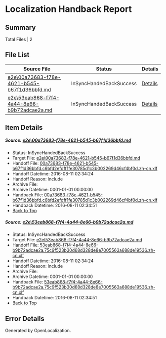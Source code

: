 # <a name='report-top'></a> Localization Handback Report

## Summary
 Total Files | 2

## File List
 Source File | Status | Details 
 ----------- | ------ | ------- 
 [e2e\00a73683-f78e-4621-b545-b67f1d36bbfd.md](https://github.com/OpenLocalizationTestOrg/oltest/blob/b396f4d1498e244771b6d6e0b5dcafda1da33e15/e2e/00a73683-f78e-4621-b545-b67f1d36bbfd.md) | InSyncHandedBackSuccess | [Details](#8b2dd4980605de5525b9bffe96729c5d56a5f2311)
 [e2e\53eab868-f7f4-4a44-8e66-b9b72adcae2a.md](https://github.com/OpenLocalizationTestOrg/oltest/blob/b396f4d1498e244771b6d6e0b5dcafda1da33e15/e2e/53eab868-f7f4-4a44-8e66-b9b72adcae2a.md) | InSyncHandedBackSuccess | [Details](#098451943f0c6fdf427efccfebef377f3772b86a2)

## Item Details
##### <a name='8b2dd4980605de5525b9bffe96729c5d56a5f2311'></a> Source: [e2e\00a73683-f78e-4621-b545-b67f1d36bbfd.md](https://github.com/OpenLocalizationTestOrg/oltest/blob/b396f4d1498e244771b6d6e0b5dcafda1da33e15/e2e/00a73683-f78e-4621-b545-b67f1d36bbfd.md)
* Status: InSyncHandedBackSuccess
* Target File: [e2e\00a73683-f78e-4621-b545-b67f1d36bbfd.md](https://github.com/OpenLocalizationTestOrg/ol-test-zhcn/blob/6884874ec8e867d32ae700252092a1e07e644f77/e2e/00a73683-f78e-4621-b545-b67f1d36bbfd.md)
* Handoff File: [00a73683-f78e-4621-b545-b67f1d36bbfd.c6bfd2efdff1fe30785d1c3b002269d46cf4bf0d.zh-cn.xlf](https://github.com/OpenLocalizationTestOrg/olhandoff-e2e/blob/0dd492ca6dbbafda2974b3a74c321951bc13d878/ol-handoff/OpenLocalizationTestOrg/ol-test-zhcn/ci/ht/00a73683-f78e-4621-b545-b67f1d36bbfd.c6bfd2efdff1fe30785d1c3b002269d46cf4bf0d.zh-cn.xlf)
* Handoff Datetime: 2016-08-11 02:34:24
* Handoff Reason: Include
* Archive File: 
* Archive Datetime: 0001-01-01 00:00:00
* Handback File: [00a73683-f78e-4621-b545-b67f1d36bbfd.c6bfd2efdff1fe30785d1c3b002269d46cf4bf0d.zh-cn.xlf](https://github.com/OpenLocalizationTestOrg/olhandback-e2e/blob/9d7502b0b8a2f15b0d7e9d7c1c10a251aa90965e/ol-handback/OpenLocalizationTestOrg/ol-test-zhcn/ci/ht/00a73683-f78e-4621-b545-b67f1d36bbfd.c6bfd2efdff1fe30785d1c3b002269d46cf4bf0d.zh-cn.xlf)
* Handback Datetime: 2016-08-11 02:34:51
* [Back to Top](#report-top)

##### <a name='098451943f0c6fdf427efccfebef377f3772b86a2'></a> Source: [e2e\53eab868-f7f4-4a44-8e66-b9b72adcae2a.md](https://github.com/OpenLocalizationTestOrg/oltest/blob/b396f4d1498e244771b6d6e0b5dcafda1da33e15/e2e/53eab868-f7f4-4a44-8e66-b9b72adcae2a.md)
* Status: InSyncHandedBackSuccess
* Target File: [e2e\53eab868-f7f4-4a44-8e66-b9b72adcae2a.md](https://github.com/OpenLocalizationTestOrg/ol-test-zhcn/blob/6884874ec8e867d32ae700252092a1e07e644f77/e2e/53eab868-f7f4-4a44-8e66-b9b72adcae2a.md)
* Handoff File: [53eab868-f7f4-4a44-8e66-b9b72adcae2a.75c9f523b30d68d328de8e7005563a688de19536.zh-cn.xlf](https://github.com/OpenLocalizationTestOrg/olhandoff-e2e/blob/0dd492ca6dbbafda2974b3a74c321951bc13d878/ol-handoff/OpenLocalizationTestOrg/ol-test-zhcn/ci/ht/53eab868-f7f4-4a44-8e66-b9b72adcae2a.75c9f523b30d68d328de8e7005563a688de19536.zh-cn.xlf)
* Handoff Datetime: 2016-08-11 02:34:24
* Handoff Reason: Include
* Archive File: 
* Archive Datetime: 0001-01-01 00:00:00
* Handback File: [53eab868-f7f4-4a44-8e66-b9b72adcae2a.75c9f523b30d68d328de8e7005563a688de19536.zh-cn.xlf](https://github.com/OpenLocalizationTestOrg/olhandback-e2e/blob/9d7502b0b8a2f15b0d7e9d7c1c10a251aa90965e/ol-handback/OpenLocalizationTestOrg/ol-test-zhcn/ci/ht/53eab868-f7f4-4a44-8e66-b9b72adcae2a.75c9f523b30d68d328de8e7005563a688de19536.zh-cn.xlf)
* Handback Datetime: 2016-08-11 02:34:51
* [Back to Top](#report-top)


## Error Details

Generated by OpenLocalization.
